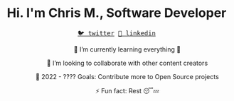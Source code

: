 <h1 align="center">Hi. I'm Chris M., Software Developer</h1>

<p align="center">
  <samp>
    <a href="https://twitter.com/Chris5855M">🐦 twitter</a> 
    <a href="https://www.linkedin.com/in/chrisperezsantiago">👔 linkedin</a>
  </samp>
</p>

<ul align="center">
  <ol> 🌱 I’m currently learning everything 🤣 </ol>
  <ol> 👯 I’m looking to collaborate with other content creators </ol>
  <ol> 🥅 2022 - ???? Goals: Contribute more to Open Source projects </ol>
  <ol> ⚡ Fun fact: Rest 😴💤 </ol>                                                           
</ul>                                                           

